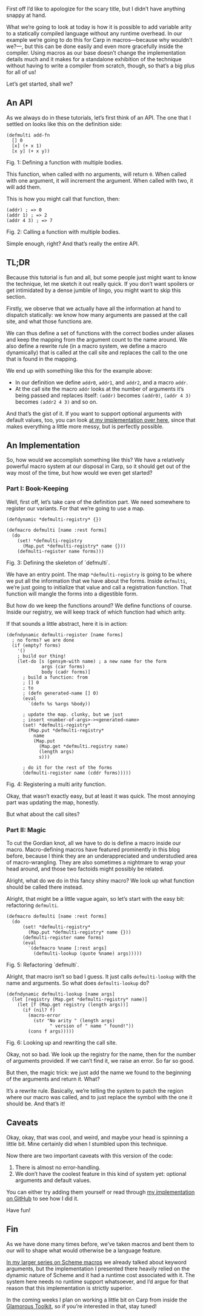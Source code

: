 First off I’d like to apologize for the scary title, but I didn’t have anything
snappy at hand.

What we’re going to look at today is how it is possible to add variable arity
to a statically compiled language without any runtime overhead. In our example
we’re going to do this for Carp in macros—because why wouldn’t we?—, but this
can be done easily and even more gracefully inside the compiler. Using macros
as our base doesn’t change the implementation details much and it makes for a
standalone exhibition of the technique without having to write a compiler from
scratch, though, so that’s a big plus for all of us!

Let’s get started, shall we?

## An API

As we always do in these tutorials, let’s first think of an API. The one that
I settled on looks like this on the definition side:

```
(defmulti add-fn
  [] 0
  [x] (+ x 1)
  [x y] (+ x y))
```
<div class="figure-label">Fig. 1: Defining a function with multiple bodies.</div>

This function, when called with no arguments, will return `0`. When called with
one argument, it will increment the argument. When called with two, it will add
them.

This is how you might call that function, then:

```
(addr) ; => 0
(addr 1) ; => 2
(addr 4 3) ; => 7
```
<div class="figure-label">Fig. 2: Calling a function with multiple bodies.</div>

Simple enough, right? And that’s really the entire API.

## TL;DR

Because this tutorial is fun and all, but some people just might want to know
the technique, let me sketch it out really quick. If you don’t want spoilers or
get intimidated by a dense jumble of lingo, you might want to skip this
section.

Firstly, we observe that we actually have all the information at hand to
dispatch statically: we know how many arguments are passed at the call site,
and what those functions are.

We can thus define a set of functions with the correct bodies under aliases and
keep the mapping from the argument count to the name around. We also define a
rewrite rule (in a macro system, we define a macro dynamically) that is called
at the call site and replaces the call to the one that is found in the mapping.

We end up with something like this for the example above:

- In our definition we define `addr0`, `addr1`, and `addr2`, and a macro
  `addr`.
- At the call site the macro `addr` looks at the number of arguments it’s being
  passed and replaces itself: `(addr)` becomes `(addr0)`, `(addr 4 3)` becomes
  `(addr2 4 3)` and so on.

And that’s the gist of it. If you want to support optional arguments with
default values, too, you can look [at my implementation over here](https://github.com/carpentry-org/defmulti),
since that makes everything a little more messy, but is perfectly possible.

## An Implementation

So, how would we accomplish something like this? We have a relatively powerful
macro system at our disposal in Carp, so it should get out of the way most of
the time, but how would we even get started?

### Part I: Book-Keeping

Well, first off, let’s take care of the definition part. We need somewhere to
register our variants. For that we’re going to use a map.

```
(defdynamic *defmulti-registry* {})

(defmacro defmulti [name :rest forms]
  (do
    (set! *defmulti-registry
      (Map.put *defmulti-registry* name {}))
    (defmulti-register name forms)))
```
<div class="figure-label">Fig. 3: Defining the skeleton of `defmulti`.</div>

We have an entry point. The map `*defmulti-registry` is going to be where we
put all the information that we have about the forms. Inside `defmulti`, we’re
just going to initialize that value and call a registration function. That
function will mangle the forms into a digestible form.

But how do we keep the functions around? We define functions of course. Inside
our registry, we will keep track of which function had which arity.

If that sounds a little abstract, here it is in action:

```
(defndynamic defmulti-register [name forms]
  ; no forms? we are done
  (if (empty? forms)
    '()
    ; build our thing!
    (let-do [s (gensym-with name) ; a new name for the form
             args (car forms)
             body (cadr forms)]
      ; build a function: from
      ; [] 0
      ; to
      ; (defn generated-name [] 0)
      (eval
        `(defn %s %args %body))

      ; update the map. clunky, but we just
      ; insert <number-of-args>-><generated-name>
      (set! *defmulti-registry*
        (Map.put *defmulti-registry*
          name
          (Map.put
            (Map.get *defmulti.registry name)
            (length args)
            s)))

      ; do it for the rest of the forms
      (defmulti-register name (cddr forms)))))
```
<div class="figure-label">Fig. 4: Registering a multi arity function.</div>

Okay, that wasn’t exactly easy, but at least it was quick. The most annoying
part was updating the map, honestly.

But what about the call sites?

### Part II: Magic

To cut the Gordian knot, all we have to do is define a macro inside our macro.
Macro-defining macros have featured prominently in this blog before, because I
think they are an underappreciated and understudied area of macro-wrangling.
They are also sometimes a nightmare to wrap your head around, and those two
factoids might possibly be related.

Alright, what do we do in this fancy shiny macro? We look up what function
should be called there instead.

Alright, that might be a little vague again, so let’s start with the easy bit:
refactoring `defmulti`.

```
(defmacro defmulti [name :rest forms]
  (do
      (set! *defmulti-registry*
        (Map.put *defmulti-registry* name {}))
      (defmulti-register name forms)
      (eval
        `(defmacro %name [:rest args]
          (defmulti-lookup (quote %name) args)))))
```
<div class="figure-label">Fig. 5: Refactoring `defmulti`.</div>

Alright, that macro isn’t so bad I guess. It just calls `defmulti-lookup` with
the name and arguments. So what does `defmulti-lookup` do?

```
(defndynamic defmulti-lookup [name args]
  (let [registry (Map.get *defmulti-registry* name)]
    (let [f (Map.get registry (length args))]
      (if (nil? f)
        (macro-error
          (str "No arity " (length args)
                " version of " name " found!"))
        (cons f args)))))
```
<div class="figure-label">Fig. 6: Looking up and rewriting the call site.</div>

Okay, not so bad. We look up the registry for the name, then for the number of
arguments provided. If we can’t find it, we raise an error. So far so good.

But then, the magic trick: we just add the name we found to the beginning of
the arguments and return it. What?

It’s a rewrite rule. Basically, we’re telling the system to patch the region
where our macro was called, and to just replace the symbol with the one it
should be. And that’s it!

## Caveats

Okay, okay, that was cool, and weird, and maybe your head is spinning a little bit.
Mine certainly did when I stumbled upon this technique.

Now there are two important caveats with this version of the code:

1. There is almost no error-handling.
2. We don’t have the coolest feature in this kind of system yet: optional
   arguments and default values.

You can either try adding them yourself or read through [my implementation
on GitHub](https://github.com/carpentry-org/defmulti) to see how I did it.

Have fun!

## Fin

As we have done many times before, we’ve taken macros and bent them to our
will to shape what would otherwise be a language feature.

[In my larger series on Scheme macros](https://blog.veitheller.de/scheme-macros/)
we already talked about keyword arguments, but the implementation I presented
there heavily relied on the dynamic nature of Scheme and it had a runtime cost
associated with it. The system here needs no runtime support whatsoever, and
I’d argue for that reason that this implementation is strictly superior.

In the coming weeks I plan on working a little bit on Carp from inside the
[Glamorous Toolkit](https://gtoolkit.com/), so if you’re interested in that,
stay tuned!
